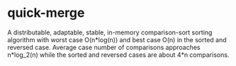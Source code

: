 # quick-merge

A distributable, adaptable, stable, in-memory comparison-sort sorting algorithm with worst case O(n\*log(n)) and best case O(n) in the sorted and reversed case.  Average case number of comparisons approaches n\*log_2(n) while the sorted and reversed cases are about 4\*n comparisons.
